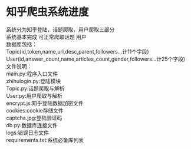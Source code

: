 # 知乎爬虫系统进度
系统分为知乎登陆，话题爬取，用户爬取三部分<br>
系统基本完成 可正常爬取话题 用户<br>
数据库包括：<br>
Topic(id,token,name,url,desc,parent,followers...计11个字段)<br>
User(id,answer_count,name,articles_count,gender,followers...计25个字段)<br>
文件说明：<br>
main.py:程序入口文件<br>
zhihulogin.py:登陆模块<br>
Topic.py:话题爬取与解析<br>
User.py:用户爬取与解析<br>
encrypt.js:知乎登陆数据加密文件<br>
cookies:cookie存储文件<br>
captcha.jpg:登陆验证码<br>
db.py:数据库连接文件<br>
logs:错误日志文件<br>
requirements.txt:系统必备库列表<br>